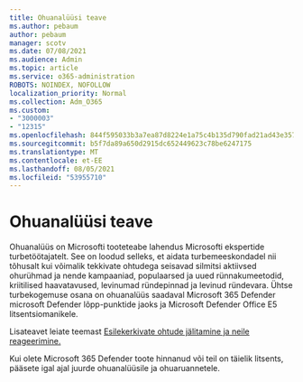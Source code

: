 ```yaml
---
title: Ohuanalüüsi teave
ms.author: pebaum
author: pebaum
manager: scotv
ms.date: 07/08/2021
ms.audience: Admin
ms.topic: article
ms.service: o365-administration
ROBOTS: NOINDEX, NOFOLLOW
localization_priority: Normal
ms.collection: Adm_O365
ms.custom:
- "3000003"
- "12315"
ms.openlocfilehash: 844f595033b3a7ea87d8224e1a75c4b135d790fad21ad43e35784b951f312cc5
ms.sourcegitcommit: b5f7da89a650d2915dc652449623c78be6247175
ms.translationtype: MT
ms.contentlocale: et-EE
ms.lasthandoff: 08/05/2021
ms.locfileid: "53955710"
---
```

# <a name="about-threat-analytics"></a>Ohuanalüüsi teave

Ohuanalüüs on Microsofti tooteteabe lahendus Microsofti ekspertide turbetöötajatelt. See on loodud selleks, et aidata turbemeeskondadel nii tõhusalt kui võimalik tekkivate ohtudega seisavad silmitsi aktiivsed ohurühmad ja nende kampaaniad, populaarsed ja uued rünnakumeetodid, kriitilised haavatavused, levinumad ründepinnad ja levinud ründevara. Ühtse turbekogemuse osana on ohuanalüüs saadaval Microsoft 365 Defender microsoft Defender lõpp-punktide jaoks ja Microsoft Defender Office E5 litsentsiomanikele. 

Lisateavet leiate teemast [Esilekerkivate ohtude jälitamine ja neile reageerimine.](/microsoft-365/security/defender/threat-analytics)

Kui olete Microsoft 365 Defender toote hinnanud või teil on täielik litsents, pääsete igal ajal juurde ohuanalüüsile ja ohuaruannetele. 